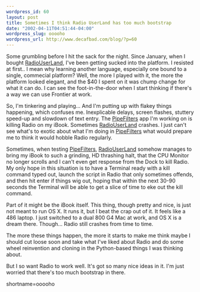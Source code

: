 ```yaml
--- 
wordpress_id: 60
layout: post
title: Sometimes I think Radio UserLand has too much bootstrap
date: "2002-04-11T04:51:44-04:00"
wordpress_slug: ooooho
wordpress_url: http://www.decafbad.com/blog/?p=60
---
```

<p>Some grumbling before I hit the sack for the night.  Since January, when I bought <a href="http://www.decafbad.com/twiki/bin/view/Main/RadioUserLand">RadioUserLand</a>, I've been getting sucked into the platform.  I resisted at first.. I mean why learning another language, especially one bound to a single, commecial platform?  Well, the more I played with it, the more the platform looked elegant, and the $40 I spent on it was chump change for what it can do.  I can see the foot-in-the-door when I start thinking if there's a way we can use Frontier at work.</p>
<p>So, I'm tinkering and playing... And I'm putting up with flakey things happening, which confuses me.  Inexplicable delays, screen flashes, stuttery speed-up and slowdown of text entry.  The <a href="http://www.decafbad.com/twiki/bin/view/Main/PipeFilters">PipeFilters</a> app I'm working on is killing Radio on my iBook.  Sometimes <a href="http://www.decafbad.com/twiki/bin/view/Main/RadioUserLand">RadioUserLand</a> crashes.  I just can't see what's to exotic about what I'm doing in <a href="http://www.decafbad.com/twiki/bin/view/Main/PipeFilters">PipeFilters</a> what would prepare me to think it would hobble Radio regularly.</p>
<p>Sometimes, when testing <a href="http://www.decafbad.com/twiki/bin/view/Main/PipeFilters">PipeFilters</a>, <a href="http://www.decafbad.com/twiki/bin/view/Main/RadioUserLand">RadioUserLand</a> somehow manages to bring my iBook to such a grinding, HD thrashing halt, that the CPU Monitor no longer scrolls and I can't even get response from the Dock to kill Radio.  My only hope in this situation is to have a Terminal ready with a kill command typed out, launch the script in Radio that only sometimes offends, and then hit enter if things wig out, hoping that within the next 30-90 seconds the Terminal will be able to get a slice of time to eke out the kill command.</p>
<p>Part of it might be the iBook itself.  This thing, though pretty and nice, is just not meant to run OS X.  It runs it, but I beat the crap out of it.  It feels like a 486 laptop.  I just switched to a dual 800 G4 Mac at work, and OS X is a dream there.  Though...  Radio still crashes from time to time.</p>
<p>The more these things happen, the more it starts to make me think maybe I should cut loose soon and take what I've liked about Radio and do some wheel reinvention and cloning in the Python-based things I was thinking about.</p>
<p>But I so want Radio to work well.  It's got so many nice ideas in it.  I'm just worried that there's too much bootstrap in there.</p>
<!--more-->
shortname=ooooho
